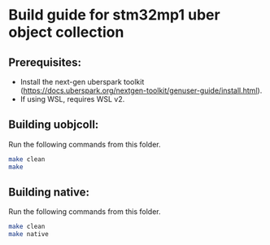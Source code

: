 # Build guide for stm32mp1 uber object collection

## Prerequisites:
  * Install the next-gen uberspark toolkit (https://docs.uberspark.org/nextgen-toolkit/genuser-guide/install.html).
  * If using WSL, requires WSL v2.

## Building uobjcoll:
Run the following commands from this folder.
```sh
make clean
make
```

## Building native:
Run the following commands from this folder.
```sh
make clean
make native
```
